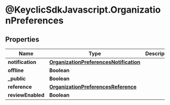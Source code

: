 # @KeyclicSdkJavascript.OrganizationPreferences

## Properties
Name | Type | Description | Notes
------------ | ------------- | ------------- | -------------
**notification** | [**OrganizationPreferencesNotification**](OrganizationPreferencesNotification.md) |  | [optional] 
**offline** | **Boolean** |  | [optional] 
**_public** | **Boolean** |  | 
**reference** | [**OrganizationPreferencesReference**](OrganizationPreferencesReference.md) |  | [optional] 
**reviewEnabled** | **Boolean** |  | [optional] 


